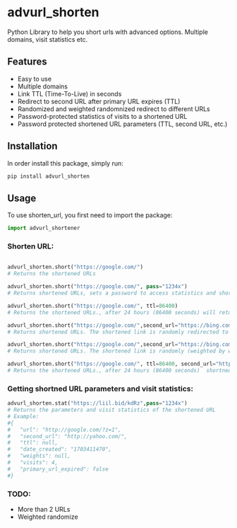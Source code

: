 # advurl_shorten

Python Library to help you short urls with advanced options. Multiple domains, visit statistics etc.

## Features
- Easy to use
- Multiple domains
- Link TTL (Time-To-Live) in seconds
- Redirect to second URL after primary URL expires (TTL)
- Randomized and weighted randomnized redirect to different URLs
- Password-protected statistics of visits to a shortened URL
- Password protected shortened URL parameters (TTL, second URL, etc.)

## Installation

In order install this package, simply run:

```bash
pip install advurl_shorten
```

## Usage

To use shorten_url, you first need to import the package:

```python
import advurl_shortener
```


### Shorten URL:
```python

advurl_shorten.short("https://google.com/")
# Returns the shortened URLs

advurl_shorten.short("https://google.com/", pass="1234x")
# Returns shortened URLs, sets a password to access statistics and shortened URL parameters.

advurl_shorten.short("https://google.com/", ttl=86400)
# Returns the shortened URLs., after 24 hours (86400 seconds) will return "The Link You Followed Has Expired"

advurl_shorten.short("https://google.com/",second_url="https://bing.com/")
# Returns shortened URLs. The shortened link is randomly redirected to one of the provided URLs.

advurl_shorten.short("https://google.com/",second_url="https://bing.com/", "weights"=[0.3, 0.7])
# Returns shortened URLs. The shortened link is randomly (weighted by weight parameter) redirected to one of the provided URLs.

advurl_shorten.short("https://google.com/", ttl=86400, second_url="https://bing.com/")
# Returns the shortened URLs., after 24 hours (86400 seconds)  shortned link will redirect to second_url


```
### Getting shortned URL parameters and visit statistics:
```python
advurl_shorten.stat("https://liil.bid/kdRz",pass="1234x")
# Returns the parameters and visit statistics of the shortened URL
# Example:
#{
#	"url": "http://google.com/?z=1",
#	"second_url": "http://yahoo.com/",
#	"ttl": null,
#	"date_created": "1703411470",
#	"weights": null,
#	"visits": 4,
#	"primary_url_expired": false
#}
```

### TODO:
- More than 2 URLs
- Weighted randomize

